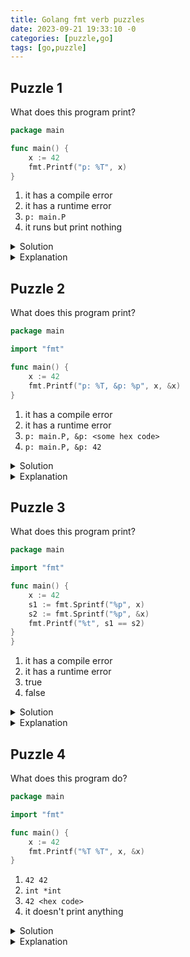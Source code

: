 ```yaml
---
title: Golang fmt verb puzzles
date: 2023-09-21 19:33:10 -0
categories: [puzzle,go]
tags: [go,puzzle]
---
```

## Puzzle 1

What does this program print?
```go
package main

func main() {
    x := 42
    fmt.Printf("p: %T", x)
}
```
1. it has a compile error
2. it has a runtime error
3. `p: main.P`
4. it runs but print nothing

<details>
<summary>Solution</summary>
1
</details>

<details>
<summary>Explanation</summary>

The fmt package is not imported.
</details>

## Puzzle 2

What does this program print?
```go
package main

import "fmt"

func main() {
	x := 42
	fmt.Printf("p: %T, &p: %p", x, &x)
}
```
1. it has a compile error
2. it has a runtime error
3. `p: main.P, &p: <some hex code>`
4. `p: main.P, &p: 42`

<details>
<summary>Solution</summary>
3
</details>

<details>
<summary>Explanation</summary>

`&p` returns the the memory address of `p` and the `%p` fmt verb prints the pointer value.
</details>

## Puzzle 3

What does this program print?
```go
package main

import "fmt"

func main() {
	x := 42
	s1 := fmt.Sprintf("%p", x)
	s2 := fmt.Sprintf("%p", &x)
	fmt.Printf("%t", s1 == s2)
}
}
```
1. it has a compile error
2. it has a runtime error
3. true
4. false

<details>
<summary>Solution</summary>
4
</details>

<details>
<summary>Explanation</summary>

Guessing the answer is "false" is pretty easy but it's not straightforward what is going on in the background.
The `%p` verb is used to format a pointer so `s2` will be the pointer value (memory address) of `&x`. 
But what the hell is s1? I tell you, it is `%!p(int=42)`. Right now I can't really tell why. Maybe it says it is a pointer which point to the "int=42" value? I will need to dig deeper to really understand why this is the output. 
</details>

## Puzzle 4

What does this program do?
```go
package main

import "fmt"

func main() {
	x := 42
	fmt.Printf("%T %T", x, &x)
}

```
1. `42 42`
2. `int *int`
3. `42 <hex code>`
4. it doesn't print anything

<details>
<summary>Solution</summary>
2
</details>

<details>
<summary>Explanation</summary>

The "%T" verb will format the Go-syntax representation of the type of the value and we have a type of an int (the "x") and a pointer to an int (the "&x")
</details>
